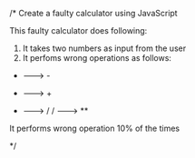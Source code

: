 
/* Create a faulty calculator using JavaScript

This faulty calculator does following:
1. It takes two numbers as input from the user
2. It perfoms wrong operations as follows:

+ ---> -
* ---> +
- ---> /
/ ---> **

It performs wrong operation 10% of the times

*/
